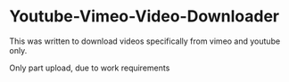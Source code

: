 # Youtube-Vimeo-Video-Downloader
This was written to download videos specifically from vimeo and youtube only. 



Only part upload, due to work requirements
